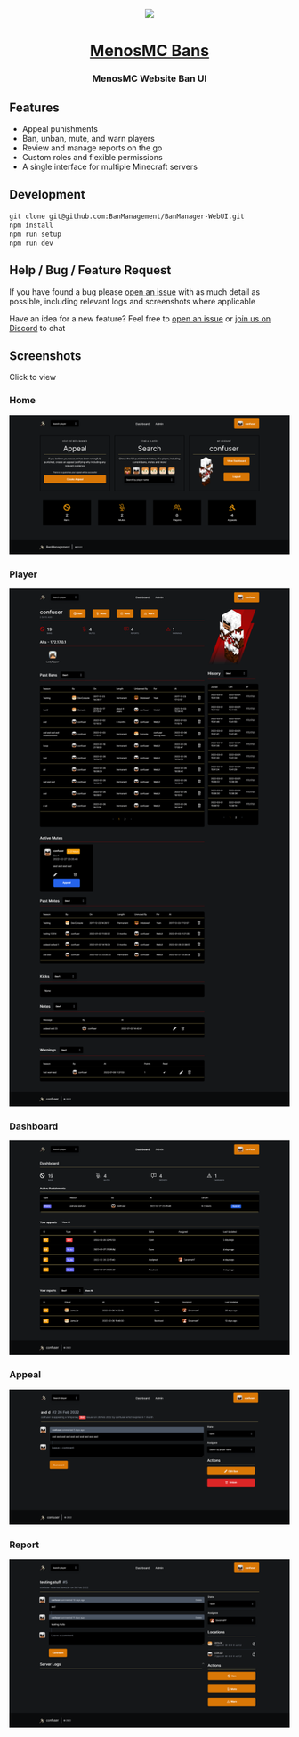 <p align="center">
  <a href="https://banmanagement.com">
    <img src="https://banmanagement.com/images/banmanager-icon.png" height="128">
    <h1 align="center">MenosMC Bans</h1>
  </a>
</p>

<h3 align="center">
	MenosMC Website Ban UI
</h3>

## Features
- Appeal punishments
- Ban, unban, mute, and warn players
- Review and manage reports on the go
- Custom roles and flexible permissions
- A single interface for multiple Minecraft servers
## Development
```
git clone git@github.com:BanManagement/BanManager-WebUI.git
npm install
npm run setup
npm run dev
```

## Help / Bug / Feature Request
If you have found a bug please [open an issue](https://github.com/Kn0b632/menos-bans-sql/issues/new) with as much detail as possible, including relevant logs and screenshots where applicable

Have an idea for a new feature? Feel free to [open an issue](https://github.com/Kn0b632/menos-bans-sql/issues/new) or [join us on Discord](https://discord.gg/UnE5tMmTB8) to chat

## Screenshots
Click to view

### Home
[![Home](https://github.com/BanManagement/BanManager-WebUI/blob/assets/welcome.png?raw=true)](welcome.png)

### Player
[![Player](https://github.com/BanManagement/BanManager-WebUI/blob/assets/player.png?raw=true)](player.png)

### Dashboard
[![Dashboard](https://github.com/BanManagement/BanManager-WebUI/blob/assets/dashboard.png?raw=true)](dashboard.png)

### Appeal
[![Appeal](https://github.com/BanManagement/BanManager-WebUI/blob/assets/appeal.png?raw=true)](appeal.png)

### Report
[![Report](https://github.com/BanManagement/BanManager-WebUI/blob/assets/report.png?raw=true)](report.png)
